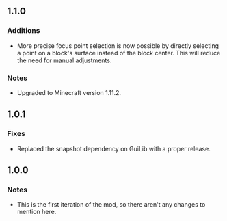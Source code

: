 1.1.0
-----

### Additions
* More precise focus point selection is now possible by directly selecting a point on a block's surface instead of the block center. This will reduce the need for manual adjustments.

### Notes
* Upgraded to Minecraft version 1.11.2.

1.0.1
-----

### Fixes
* Replaced the snapshot dependency on GuiLib with a proper release.

1.0.0
-----

### Notes
* This is the first iteration of the mod, so there aren't any changes to mention here.
